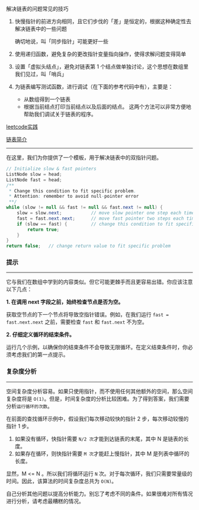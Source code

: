 解决链表的问题常见的技巧

1. 快慢指针的前进方向相同，且它们步伐的「差」是恒定的，根据这种确定性去解决链表中的一些问题

   确切地说，叫「同步指针」可能更好一些

2. 使用递归函数，避免复杂的更改指针变量指向操作，使得求解问题变得简单

3. 设置「虚拟头结点」，避免对链表第 1 个结点做单独讨论，这个思想在数组里我们见过，叫「哨兵」

4. 为链表编写测试函数，进行调试（在下面的参考代码中有），主要是：

   - 从数组得到一个链表
   - 根据当前结点打印当前结点以及后面的结点。
     这两个方法可以非常方便地帮助我们调试关于链表的程序。

[leetcode实践](https://leetcode-cn.com/problems/middle-of-the-linked-list/solution/kuai-man-zhi-zhen-zhu-yao-zai-yu-diao-shi-by-liwei/)

[链表简介](https://leetcode-cn.com/explore/learn/card/linked-list/)

------

在这里，我们为你提供了一个模板，用于解决链表中的双指针问题。

```java
// Initialize slow & fast pointers
ListNode slow = head;
ListNode fast = head;
/**
 * Change this condition to fit specific problem.
 * Attention: remember to avoid null-pointer error
 **/
while (slow != null && fast != null && fast.next != null) {
    slow = slow.next;           // move slow pointer one step each time
    fast = fast.next.next;      // move fast pointer two steps each time
    if (slow == fast) {         // change this condition to fit specific problem
        return true;
    }
}
return false;   // change return value to fit specific problem 
```

### 提示

------

它与我们在数组中学到的内容类似。但它可能更棘手而且更容易出错。你应该注意以下几点：

**1. 在调用 next 字段之前，始终检查节点是否为空。**

获取空节点的下一个节点将导致空指针错误。例如，在我们运行 `fast = fast.next.next` 之前，需要检查 `fast` 和 `fast.next` 不为空。

**2. 仔细定义循环的结束条件。**

运行几个示例，以确保你的结束条件不会导致无限循环。在定义结束条件时，你必须考虑我们的第一点提示。

### 复杂度分析

------

空间复杂度分析容易。如果只使用指针，而不使用任何其他额外的空间，那么空间复杂度将是 `O(1)`。但是，时间复杂度的分析比较困难。为了得到答案，我们需要分析`运行循环的次数`。

在前面的查找循环示例中，假设我们每次移动较快的指针 2 步，每次移动较慢的指针 1 步。

1. 如果没有循环，快指针需要 `N/2 次`才能到达链表的末尾，其中 N 是链表的长度。
2. 如果存在循环，则快指针需要 `M 次`才能赶上慢指针，其中 M 是列表中循环的长度。

显然，M <= N 。所以我们将循环运行 `N` 次。对于每次循环，我们只需要常量级的时间。因此，该算法的时间复杂度总共为 `O(N)`。

自己分析其他问题以提高分析能力。别忘了考虑不同的条件。如果很难对所有情况进行分析，请考虑最糟糕的情况。